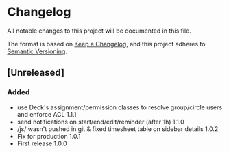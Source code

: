 # Changelog

All notable changes to this project will be documented in this file.

The format is based on [Keep a Changelog](https://keepachangelog.com/en/1.1.0/),
and this project adheres to [Semantic Versioning](https://semver.org/spec/v2.0.0.html).

## [Unreleased]

### Added

- use Deck's assignment/permission classes to resolve group/circle users and enforce ACL 1.1.1
- send notifications on start/end/edit/reminder (after 1h) 1.1.0
- /js/ wasn't pushed in git & fixed timesheet table on sidebar details 1.0.2
- Fix for production 1.0.1
- First release 1.0.0
